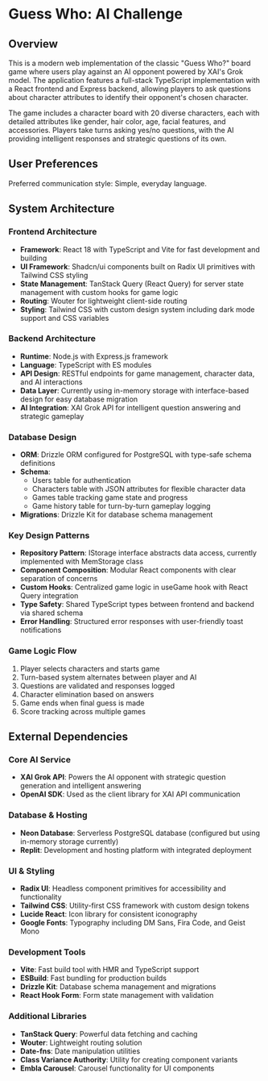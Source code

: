 # Guess Who: AI Challenge

## Overview

This is a modern web implementation of the classic "Guess Who?" board game where users play against an AI opponent powered by XAI's Grok model. The application features a full-stack TypeScript implementation with a React frontend and Express backend, allowing players to ask questions about character attributes to identify their opponent's chosen character.

The game includes a character board with 20 diverse characters, each with detailed attributes like gender, hair color, age, facial features, and accessories. Players take turns asking yes/no questions, with the AI providing intelligent responses and strategic questions of its own.

## User Preferences

Preferred communication style: Simple, everyday language.

## System Architecture

### Frontend Architecture
- **Framework**: React 18 with TypeScript and Vite for fast development and building
- **UI Framework**: Shadcn/ui components built on Radix UI primitives with Tailwind CSS styling
- **State Management**: TanStack Query (React Query) for server state management with custom hooks for game logic
- **Routing**: Wouter for lightweight client-side routing
- **Styling**: Tailwind CSS with custom design system including dark mode support and CSS variables

### Backend Architecture
- **Runtime**: Node.js with Express.js framework
- **Language**: TypeScript with ES modules
- **API Design**: RESTful endpoints for game management, character data, and AI interactions
- **Data Layer**: Currently using in-memory storage with interface-based design for easy database migration
- **AI Integration**: XAI Grok API for intelligent question answering and strategic gameplay

### Database Design
- **ORM**: Drizzle ORM configured for PostgreSQL with type-safe schema definitions
- **Schema**: 
  - Users table for authentication
  - Characters table with JSON attributes for flexible character data
  - Games table tracking game state and progress
  - Game history table for turn-by-turn gameplay logging
- **Migrations**: Drizzle Kit for database schema management

### Key Design Patterns
- **Repository Pattern**: IStorage interface abstracts data access, currently implemented with MemStorage class
- **Component Composition**: Modular React components with clear separation of concerns
- **Custom Hooks**: Centralized game logic in useGame hook with React Query integration
- **Type Safety**: Shared TypeScript types between frontend and backend via shared schema
- **Error Handling**: Structured error responses with user-friendly toast notifications

### Game Logic Flow
1. Player selects characters and starts game
2. Turn-based system alternates between player and AI
3. Questions are validated and responses logged
4. Character elimination based on answers
5. Game ends when final guess is made
6. Score tracking across multiple games

## External Dependencies

### Core AI Service
- **XAI Grok API**: Powers the AI opponent with strategic question generation and intelligent answering
- **OpenAI SDK**: Used as the client library for XAI API communication

### Database & Hosting
- **Neon Database**: Serverless PostgreSQL database (configured but using in-memory storage currently)
- **Replit**: Development and hosting platform with integrated deployment

### UI & Styling
- **Radix UI**: Headless component primitives for accessibility and functionality
- **Tailwind CSS**: Utility-first CSS framework with custom design tokens
- **Lucide React**: Icon library for consistent iconography
- **Google Fonts**: Typography including DM Sans, Fira Code, and Geist Mono

### Development Tools
- **Vite**: Fast build tool with HMR and TypeScript support
- **ESBuild**: Fast bundling for production builds
- **Drizzle Kit**: Database schema management and migrations
- **React Hook Form**: Form state management with validation

### Additional Libraries
- **TanStack Query**: Powerful data fetching and caching
- **Wouter**: Lightweight routing solution
- **Date-fns**: Date manipulation utilities
- **Class Variance Authority**: Utility for creating component variants
- **Embla Carousel**: Carousel functionality for UI components